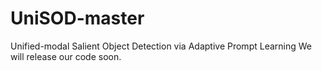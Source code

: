 # UniSOD-master
Unified-modal Salient Object Detection via Adaptive Prompt Learning
We will release our code soon.
